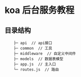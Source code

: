 # koa 后台服务教程

## 目录结构

        ├─ api  // api接口
        ├─ common  // 工具
        ├─ middleware  // 自定义中间件
        ├─ models  // 数据表模型
        ├─ app.js  // 主入口
        └─ routes.js  // 路由
